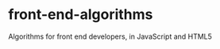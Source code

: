 front-end-algorithms
====================

Algorithms for front end developers, in JavaScript and HTML5